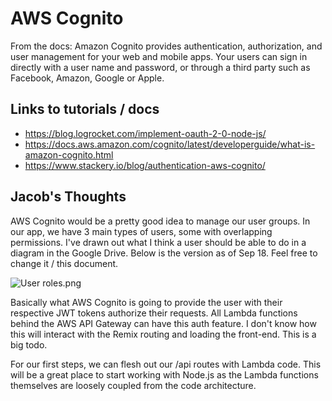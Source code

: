 # AWS Cognito

From the docs: Amazon Cognito provides authentication, authorization, and user management for your web and mobile apps. Your users can sign in directly with a user name and password, or through a third party such as Facebook, Amazon, Google or Apple.

## Links to tutorials / docs
- https://blog.logrocket.com/implement-oauth-2-0-node-js/
- https://docs.aws.amazon.com/cognito/latest/developerguide/what-is-amazon-cognito.html
- https://www.stackery.io/blog/authentication-aws-cognito/

## Jacob's Thoughts

AWS Cognito would be a pretty good idea to manage our user groups. In our app, we have 3 main types of users, some with overlapping permissions. I've drawn out what I think a user should be able to do in a diagram in the Google Drive. Below is the version as of Sep 18. Feel free to change it / this document.

![User roles.png](/.attachments/User%20roles-c645f6e1-972f-4df3-a8d4-cd15fac1c87c.png)

Basically what AWS Cognito is going to provide the user with their respective JWT tokens authorize their requests. All Lambda functions behind the AWS API Gateway can have this auth feature. I don't know how this will interact with the Remix routing and loading the front-end. This is a big todo.

For our first steps, we can flesh out our /api routes with Lambda code. This will be a great place to start working with Node.js as the Lambda functions themselves are loosely coupled from the code architecture.
